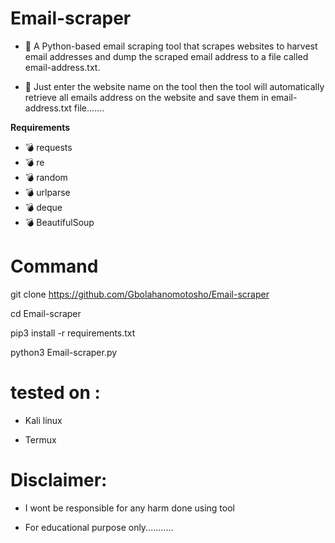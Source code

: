 # Email-scraper



* 🌟 A Python-based email scraping tool that scrapes websites to harvest email addresses and dump the scraped email address to a file called email-address.txt.
      
      
      
* 🔪 Just enter the website name on the tool then the tool will automatically retrieve all emails address on the website and save them in email-address.txt file.......




**Requirements**



* 💣 requests
* 💣 re
* 💣 random
* 💣 urlparse
* 💣 deque 
* 💣 BeautifulSoup




# Command




 git clone https://github.com/Gbolahanomotosho/Email-scraper



 cd Email-scraper



 pip3 install -r requirements.txt




 python3 Email-scraper.py




# tested on :




- Kali linux



- Termux



# Disclaimer: 

 

- I wont be responsible for any harm done using tool
 

- For educational purpose only...........
